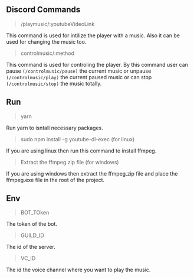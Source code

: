 ## Discord Commands
> /playmusic/:youtubeVideoLink

This command is used for intilize the player with a music. Also it can be used for changing the music too. 

>controlmusic/:method 

This command is used for controling the player. By this command user can pause ```(/controlmusic/pause)``` the current music or unpause ```(/controlmusic/play)``` the current paused music or can stop ```(/controlmusic/stop)``` the music totally.

## Run
> yarn

Run yarn to isntall necessary packages.

> sudo npm install -g youtube-dl-exec (for linux)

If you are using linux then run this command to install ffmpeg.

> Extract the ffmpeg.zip file (for windows)

If you are using windows then extract the ffmpeg.zip file and place the ffmpeg.exe file in the root of the project.


## Env
> BOT_TOken

The token of the bot.

> GUILD_ID

The id of the server.

> VC_ID

The id the voice channel where you want to play the music.
